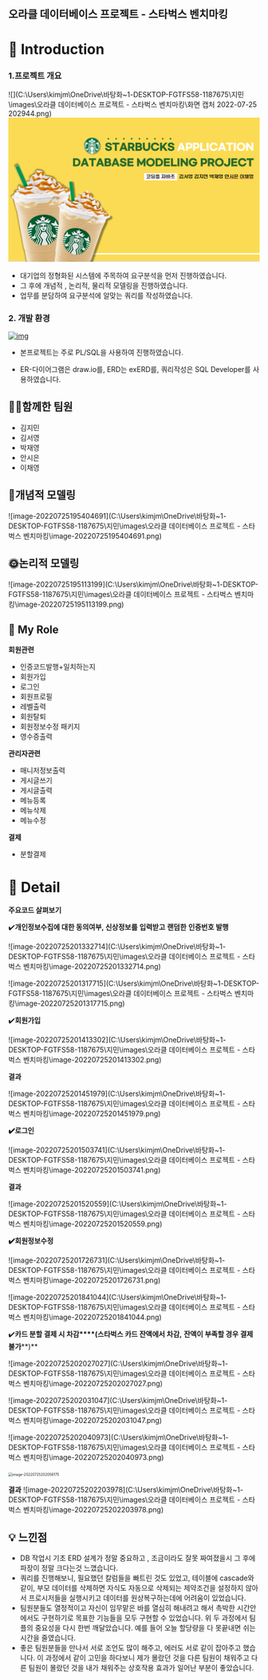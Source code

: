 ## 오라클 데이터베이스 프로젝트 - 스타벅스 벤치마킹



# 📖 Introduction

### 1.프로젝트 개요 

![](C:\Users\kimjm\OneDrive\바탕화~1-DESKTOP-FGTFS58-1187675\지민\images\오라클 데이터베이스 프로젝트 - 스타벅스 벤치마킹\화면 캡처 2022-07-25 202944.png)
<img src="./images/main.png">
- 대기업의 정형화된 시스템에 주목하여 요구분석을 먼저 진행하였습니다. 
- 그 후에 개념적 , 논리적, 물리적 모델링을 진행하였습니다. 
- 업무를 분담하여 요구분석에 알맞는 쿼리를 작성하였습니다. 



### 2. 개발 환경

[![img](https://camo.githubusercontent.com/72a16edaf98ba33d67a3f49173e94e84ef711b5de4dfe629a4b613919987d712/68747470733a2f2f696d672e736869656c64732e696f2f62616467652f6f7261636c652d4638303030303f7374796c653d666f722d7468652d6261646765266c6f676f3d6f7261636c65266c6f676f436f6c6f723d7768697465)](https://camo.githubusercontent.com/72a16edaf98ba33d67a3f49173e94e84ef711b5de4dfe629a4b613919987d712/68747470733a2f2f696d672e736869656c64732e696f2f62616467652f6f7261636c652d4638303030303f7374796c653d666f722d7468652d6261646765266c6f676f3d6f7261636c65266c6f676f436f6c6f723d7768697465)



- 본프로젝트는 주로 PL/SQL을 사용하여 진행하였습니다. 

- ER-다이어그램은 draw.io를, ERD는 exERD를, 쿼리작성은 SQL Developer를 사용하였습니다.

  

## 🙋‍♂️함께한 팀원

- 김지민
- 김서영
- 박재영
- 안시은
- 이채영



## 📃개념적 모델링 

![image-20220725195404691](C:\Users\kimjm\OneDrive\바탕화~1-DESKTOP-FGTFS58-1187675\지민\images\오라클 데이터베이스 프로젝트 - 스타벅스 벤치마킹\image-20220725195404691.png)





## 🌞논리적 모델링

![image-20220725195113199](C:\Users\kimjm\OneDrive\바탕화~1-DESKTOP-FGTFS58-1187675\지민\images\오라클 데이터베이스 프로젝트 - 스타벅스 벤치마킹\image-20220725195113199.png)





## 🙋 My Role



**회원관련**

- 인증코드발행+일치하는지
- 회원가입
- 로그인
- 회원프로필
- 레벨출력
- 회원탈퇴
- 회원정보수정 패키지
- 영수증출력



**관리자관련**

- 매니저정보출력
- 게시글쓰기
- 게시글출력
- 메뉴등록
- 메뉴삭제
- 메뉴수정



**결제**

- 분할결제 



# 🔎 Detail

**주요코드 살펴보기**

 

✔️**개인정보수집에 대한 동의여부, 신상정보를** **입력받고** **랜덤한** **인증번호 발행** 

![image-20220725201332714](C:\Users\kimjm\OneDrive\바탕화~1-DESKTOP-FGTFS58-1187675\지민\images\오라클 데이터베이스 프로젝트 - 스타벅스 벤치마킹\image-20220725201332714.png)

![image-20220725201317715](C:\Users\kimjm\OneDrive\바탕화~1-DESKTOP-FGTFS58-1187675\지민\images\오라클 데이터베이스 프로젝트 - 스타벅스 벤치마킹\image-20220725201317715.png)



✔️**회원가입**

![image-20220725201413302](C:\Users\kimjm\OneDrive\바탕화~1-DESKTOP-FGTFS58-1187675\지민\images\오라클 데이터베이스 프로젝트 - 스타벅스 벤치마킹\image-20220725201413302.png)

**결과**

![image-20220725201451979](C:\Users\kimjm\OneDrive\바탕화~1-DESKTOP-FGTFS58-1187675\지민\images\오라클 데이터베이스 프로젝트 - 스타벅스 벤치마킹\image-20220725201451979.png)



**✔️로그인**

![image-20220725201503741](C:\Users\kimjm\OneDrive\바탕화~1-DESKTOP-FGTFS58-1187675\지민\images\오라클 데이터베이스 프로젝트 - 스타벅스 벤치마킹\image-20220725201503741.png)

**결과**

![image-20220725201520559](C:\Users\kimjm\OneDrive\바탕화~1-DESKTOP-FGTFS58-1187675\지민\images\오라클 데이터베이스 프로젝트 - 스타벅스 벤치마킹\image-20220725201520559.png)



**✔️회원정보수정**

![image-20220725201726731](C:\Users\kimjm\OneDrive\바탕화~1-DESKTOP-FGTFS58-1187675\지민\images\오라클 데이터베이스 프로젝트 - 스타벅스 벤치마킹\image-20220725201726731.png)

![image-20220725201841044](C:\Users\kimjm\OneDrive\바탕화~1-DESKTOP-FGTFS58-1187675\지민\images\오라클 데이터베이스 프로젝트 - 스타벅스 벤치마킹\image-20220725201841044.png)



✔️**카드 분할 결제 시 차감****(****스타벅스 카드 잔액에서 차감****,** **잔액이 부족할 경우 결제 불가****)**

![image-20220725202027027](C:\Users\kimjm\OneDrive\바탕화~1-DESKTOP-FGTFS58-1187675\지민\images\오라클 데이터베이스 프로젝트 - 스타벅스 벤치마킹\image-20220725202027027.png)

![image-20220725202031047](C:\Users\kimjm\OneDrive\바탕화~1-DESKTOP-FGTFS58-1187675\지민\images\오라클 데이터베이스 프로젝트 - 스타벅스 벤치마킹\image-20220725202031047.png)

![image-20220725202040973](C:\Users\kimjm\OneDrive\바탕화~1-DESKTOP-FGTFS58-1187675\지민\images\오라클 데이터베이스 프로젝트 - 스타벅스 벤치마킹\image-20220725202040973.png)



<img src="C:\Users\kimjm\OneDrive\바탕화~1-DESKTOP-FGTFS58-1187675\지민\images\오라클 데이터베이스 프로젝트 - 스타벅스 벤치마킹\image-20220725202056175.png" alt="image-20220725202056175" style="zoom: 50%;" />



**결과**
![image-20220725202203978](C:\Users\kimjm\OneDrive\바탕화~1-DESKTOP-FGTFS58-1187675\지민\images\오라클 데이터베이스 프로젝트 - 스타벅스 벤치마킹\image-20220725202203978.png)





## 💡 느낀점



- DB 작업시 기초 ERD 설계가 정말 중요하고 , 조금이라도 잘못 짜여졌을시 그 후에 파장이 정말 크다는것 느꼈습니다.
- 쿼리를 진행해보니, 필요했던 칼럼들을 빠트린 것도 있었고, 테이블에 cascade와 같이, 부모 데이터를 삭제하면 자식도 자동으로 삭제되는 제약조건을 설정하지 않아서 프로시저들을 실행시키고 데이터를 원상복구하는데에 어려움이 있었습니다.
-  팀원분들도 열정적이고 자신이 임무맡은 바를 열심히 해내려고 해서 촉박한 시간안에서도 구현하기로 목표한 기능들을 모두 구현할 수 있었습니다. 위 두 과정에서 팀플의 중요성을 다시 한번 깨달았습니다. 예를 들어 오늘 할당량을 다 못끝내면 쉬는시간을 줄였습니다.
-  좋은 팀원분들을 만나서 서로 조언도 많이 해주고, 에러도 서로 같이 잡아주고 했습니다. 이 과정에서 같이 고민을 하다보니 제가 몰랐던 것을 다른 팀원이 채워주고 다른 팀원이 몰랐던 것을 내가 채워주는 상호작용 효과가 일어난 부분이 좋았습니다.
